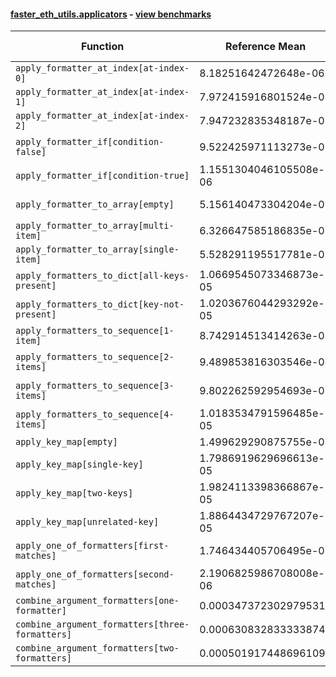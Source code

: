 #### [faster_eth_utils.applicators](https://github.com/BobTheBuidler/faster-eth-utils/blob/project-urls/faster_eth_utils/applicators.py) - [view benchmarks](https://github.com/BobTheBuidler/faster-eth-utils/blob/project-urls/benchmarks/test_applicators_benchmarks.py)

| Function | Reference Mean | Faster Mean | % Change | Speedup (%) | x Faster | Faster |
|----------|---------------|-------------|----------|-------------|----------|--------|
| `apply_formatter_at_index[at-index-0]` | 8.18251642472648e-06 | 9.08468615912436e-06 | -11.03% | -9.93% | 0.90x | ❌ |
| `apply_formatter_at_index[at-index-1]` | 7.972415916801524e-06 | 9.0614295585476e-06 | -13.66% | -12.02% | 0.88x | ❌ |
| `apply_formatter_at_index[at-index-2]` | 7.947232835348187e-06 | 9.0536923493713e-06 | -13.92% | -12.22% | 0.88x | ❌ |
| `apply_formatter_if[condition-false]` | 9.522425971113273e-07 | 1.0495832441622634e-06 | -10.22% | -9.27% | 0.91x | ❌ |
| `apply_formatter_if[condition-true]` | 1.1551304046105508e-06 | 1.4948023630717654e-06 | -29.41% | -22.72% | 0.77x | ❌ |
| `apply_formatter_to_array[empty]` | 5.156140473304204e-06 | 5.2570897674082875e-06 | -1.96% | -1.92% | 0.98x | ❌ |
| `apply_formatter_to_array[multi-item]` | 6.326647585186835e-06 | 6.544886120404008e-06 | -3.45% | -3.33% | 0.97x | ❌ |
| `apply_formatter_to_array[single-item]` | 5.528291195517781e-06 | 5.832667249150219e-06 | -5.51% | -5.22% | 0.95x | ❌ |
| `apply_formatters_to_dict[all-keys-present]` | 1.0669545073346873e-05 | 5.579106568880055e-06 | 47.71% | 91.24% | 1.91x | ✅ |
| `apply_formatters_to_dict[key-not-present]` | 1.0203676044293292e-05 | 4.953907824057313e-06 | 51.45% | 105.97% | 2.06x | ✅ |
| `apply_formatters_to_sequence[1-item]` | 8.742914513414263e-06 | 5.997063303135585e-06 | 31.41% | 45.79% | 1.46x | ✅ |
| `apply_formatters_to_sequence[2-items]` | 9.489853816303546e-06 | 6.2773960671212795e-06 | 33.85% | 51.18% | 1.51x | ✅ |
| `apply_formatters_to_sequence[3-items]` | 9.802262592954693e-06 | 6.7535193358399875e-06 | 31.10% | 45.14% | 1.45x | ✅ |
| `apply_formatters_to_sequence[4-items]` | 1.0183534791596485e-05 | 7.154470669127472e-06 | 29.74% | 42.34% | 1.42x | ✅ |
| `apply_key_map[empty]` | 1.499629290875755e-05 | 8.934272190734212e-06 | 40.42% | 67.85% | 1.68x | ✅ |
| `apply_key_map[single-key]` | 1.7986919629696613e-05 | 1.0903606490607383e-05 | 39.38% | 64.96% | 1.65x | ✅ |
| `apply_key_map[two-keys]` | 1.9824113398366867e-05 | 1.260158436080961e-05 | 36.43% | 57.31% | 1.57x | ✅ |
| `apply_key_map[unrelated-key]` | 1.8864434729767207e-05 | 1.1678364296496266e-05 | 38.09% | 61.53% | 1.62x | ✅ |
| `apply_one_of_formatters[first-matches]` | 1.746434405706495e-06 | 1.6288785795158783e-06 | 6.73% | 7.22% | 1.07x | ✅ |
| `apply_one_of_formatters[second-matches]` | 2.1906825986708008e-06 | 2.004826835418175e-06 | 8.48% | 9.27% | 1.09x | ✅ |
| `combine_argument_formatters[one-formatter]` | 0.0003473723029795313 | 0.0012428083059438557 | -257.77% | -72.05% | 0.28x | ❌ |
| `combine_argument_formatters[three-formatters]` | 0.0006308328333338742 | 0.0015007951669565995 | -137.91% | -57.97% | 0.42x | ❌ |
| `combine_argument_formatters[two-formatters]` | 0.0005019174486961094 | 0.0013820473132775874 | -175.35% | -63.68% | 0.36x | ❌ |
